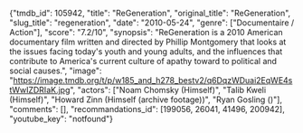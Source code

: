 {"tmdb_id": 105942, "title": "ReGeneration", "original_title": "ReGeneration", "slug_title": "regeneration", "date": "2010-05-24", "genre": ["Documentaire / Action"], "score": "7.2/10", "synopsis": "ReGeneration is a 2010 American documentary film written and directed by Phillip Montgomery that looks at the issues facing today's youth and young adults, and the influences that contribute to America's current culture of apathy toward to political and social causes.", "image": "https://image.tmdb.org/t/p/w185_and_h278_bestv2/q6DqzWDuai2EqWE4stWwIZDRIaK.jpg", "actors": ["Noam Chomsky (Himself)", "Talib Kweli (Himself)", "Howard Zinn (Himself (archive footage))", "Ryan Gosling ()"], "comments": [], "recommandations_id": [199056, 26041, 41496, 200942], "youtube_key": "notfound"}